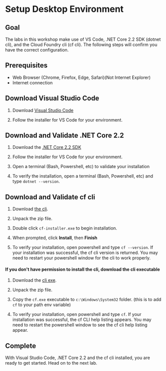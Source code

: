 # Setup Desktop Environment

## Goal

The labs in this workshop make use of VS Code, .NET Core 2.2 SDK (dotnet cli), and the Cloud Foundry cli (cf cli). The following steps will confirm you have the correct configuration.

## Prerequisites

- Web Browser (Chrome, Firefox, Edge, Safari)(Not Internet Explorer)
- Internet connection

## Download Visual Studio Code

1. Download [Visual Studio Code](https://code.visualstudio.com/download)

1. Follow the installer for VS Code for your environment.

## Download and Validate .NET Core 2.2

1. Download the [.NET Core 2.2 SDK](https://dotnet.microsoft.com/download)

1. Follow the installer for VS Code for your environment.

1. Open a terminal (Bash, Powershell, etc) to validate your installation

1. To verify the installation, open a terminal (Bash, Powershell, etc) and type `dotnet --version`.

## Download and Validate cf cli
<!--
Another option for downloading the CF CLI would be to have them login to apps manager, click on "Tools" and download. This would ensure the CLI version is lined up with the platform they are working on. 
-->

1. Download [the cli](https://cli.run.pivotal.io/stable?release=windows64&source=github).

1. Unpack the zip file.

1. Double click `cf-installer.exe` to begin installation.

1. When prompted, click **Install**, then **Finish**

1. To verify your installation, open powershell and type `cf --version`. If your installation was successful, the cf cli version is returned. You may need to restart your powershell window for the cli to work properly.

#### If you don't have permission to install the cli, download the cli executable

1. Download the [cli exe](https://packages.cloudfoundry.org/stable?release=windows64-exe&source=github).

1. Unpack the zip file.

1. Copy the `cf.exe` executable to `c:\Windows\System32` folder. (this is to add `cf` to your path env variable)

1. To verify your installation, open powershell and type `cf`. If your installation was successful, the cf CLI help listing appears. You may need to restart the powershell window to see the cf cli help listing appear.

## Complete

With Visual Studio Code, .NET Core 2.2 and the cf cli installed, you are ready to get started. Head on to the next lab.
